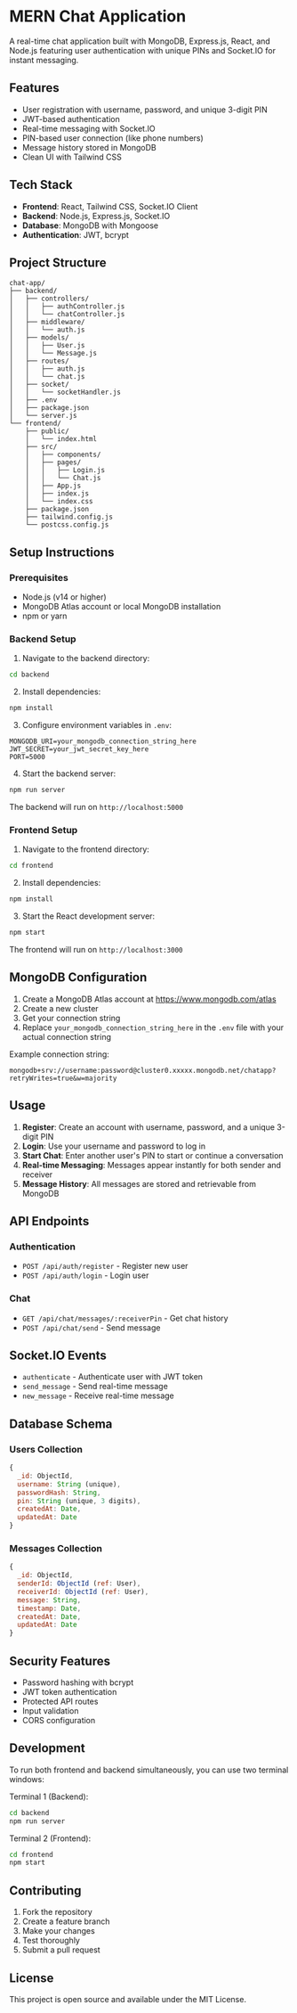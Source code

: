 # MERN Chat Application

A real-time chat application built with MongoDB, Express.js, React, and Node.js featuring user authentication with unique PINs and Socket.IO for instant messaging.

## Features

- User registration with username, password, and unique 3-digit PIN
- JWT-based authentication
- Real-time messaging with Socket.IO
- PIN-based user connection (like phone numbers)
- Message history stored in MongoDB
- Clean UI with Tailwind CSS

## Tech Stack

- **Frontend**: React, Tailwind CSS, Socket.IO Client
- **Backend**: Node.js, Express.js, Socket.IO
- **Database**: MongoDB with Mongoose
- **Authentication**: JWT, bcrypt

## Project Structure

```
chat-app/
├── backend/
│   ├── controllers/
│   │   ├── authController.js
│   │   └── chatController.js
│   ├── middleware/
│   │   └── auth.js
│   ├── models/
│   │   ├── User.js
│   │   └── Message.js
│   ├── routes/
│   │   ├── auth.js
│   │   └── chat.js
│   ├── socket/
│   │   └── socketHandler.js
│   ├── .env
│   ├── package.json
│   └── server.js
└── frontend/
    ├── public/
    │   └── index.html
    ├── src/
    │   ├── components/
    │   ├── pages/
    │   │   ├── Login.js
    │   │   └── Chat.js
    │   ├── App.js
    │   ├── index.js
    │   └── index.css
    ├── package.json
    ├── tailwind.config.js
    └── postcss.config.js
```

## Setup Instructions

### Prerequisites
- Node.js (v14 or higher)
- MongoDB Atlas account or local MongoDB installation
- npm or yarn

### Backend Setup

1. Navigate to the backend directory:
```bash
cd backend
```

2. Install dependencies:
```bash
npm install
```

3. Configure environment variables in `.env`:
```env
MONGODB_URI=your_mongodb_connection_string_here
JWT_SECRET=your_jwt_secret_key_here
PORT=5000
```

4. Start the backend server:
```bash
npm run server
```

The backend will run on `http://localhost:5000`

### Frontend Setup

1. Navigate to the frontend directory:
```bash
cd frontend
```

2. Install dependencies:
```bash
npm install
```

3. Start the React development server:
```bash
npm start
```

The frontend will run on `http://localhost:3000`

## MongoDB Configuration

1. Create a MongoDB Atlas account at https://www.mongodb.com/atlas
2. Create a new cluster
3. Get your connection string
4. Replace `your_mongodb_connection_string_here` in the `.env` file with your actual connection string

Example connection string:
```
mongodb+srv://username:password@cluster0.xxxxx.mongodb.net/chatapp?retryWrites=true&w=majority
```

## Usage

1. **Register**: Create an account with username, password, and a unique 3-digit PIN
2. **Login**: Use your username and password to log in
3. **Start Chat**: Enter another user's PIN to start or continue a conversation
4. **Real-time Messaging**: Messages appear instantly for both sender and receiver
5. **Message History**: All messages are stored and retrievable from MongoDB

## API Endpoints

### Authentication
- `POST /api/auth/register` - Register new user
- `POST /api/auth/login` - Login user

### Chat
- `GET /api/chat/messages/:receiverPin` - Get chat history
- `POST /api/chat/send` - Send message

## Socket.IO Events

- `authenticate` - Authenticate user with JWT token
- `send_message` - Send real-time message
- `new_message` - Receive real-time message

## Database Schema

### Users Collection
```javascript
{
  _id: ObjectId,
  username: String (unique),
  passwordHash: String,
  pin: String (unique, 3 digits),
  createdAt: Date,
  updatedAt: Date
}
```

### Messages Collection
```javascript
{
  _id: ObjectId,
  senderId: ObjectId (ref: User),
  receiverId: ObjectId (ref: User),
  message: String,
  timestamp: Date,
  createdAt: Date,
  updatedAt: Date
}
```

## Security Features

- Password hashing with bcrypt
- JWT token authentication
- Protected API routes
- Input validation
- CORS configuration

## Development

To run both frontend and backend simultaneously, you can use two terminal windows:

Terminal 1 (Backend):
```bash
cd backend
npm run server
```

Terminal 2 (Frontend):
```bash
cd frontend
npm start
```

## Contributing

1. Fork the repository
2. Create a feature branch
3. Make your changes
4. Test thoroughly
5. Submit a pull request

## License

This project is open source and available under the MIT License.